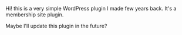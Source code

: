 Hi! this is a very simple WordPress plugin I made few years back. It's a membership site plugin.

Maybe I'll update this plugin in the future?